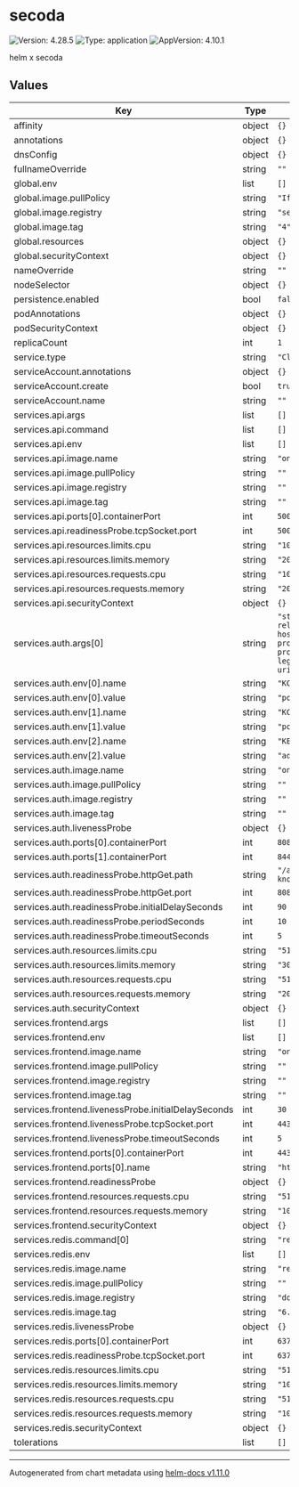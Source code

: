 # secoda

![Version: 4.28.5](https://img.shields.io/badge/Version-4.28.5-informational?style=flat-square) ![Type: application](https://img.shields.io/badge/Type-application-informational?style=flat-square) ![AppVersion: 4.10.1](https://img.shields.io/badge/AppVersion-4.10.1-informational?style=flat-square)

helm x secoda

## Values

| Key | Type | Default | Description |
|-----|------|---------|-------------|
| affinity | object | `{}` |  |
| annotations | object | `{}` |  |
| dnsConfig | object | `{}` |  |
| fullnameOverride | string | `""` |  |
| global.env | list | `[]` |  |
| global.image.pullPolicy | string | `"IfNotPresent"` |  |
| global.image.registry | string | `"secoda"` |  |
| global.image.tag | string | `"4"` |  |
| global.resources | object | `{}` |  |
| global.securityContext | object | `{}` |  |
| nameOverride | string | `""` |  |
| nodeSelector | object | `{}` |  |
| persistence.enabled | bool | `false` |  |
| podAnnotations | object | `{}` |  |
| podSecurityContext | object | `{}` |  |
| replicaCount | int | `1` |  |
| service.type | string | `"ClusterIP"` |  |
| serviceAccount.annotations | object | `{}` |  |
| serviceAccount.create | bool | `true` |  |
| serviceAccount.name | string | `""` |  |
| services.api.args | list | `[]` |  |
| services.api.command | list | `[]` |  |
| services.api.env | list | `[]` |  |
| services.api.image.name | string | `"on-premise-api"` |  |
| services.api.image.pullPolicy | string | `""` |  |
| services.api.image.registry | string | `""` |  |
| services.api.image.tag | string | `""` |  |
| services.api.ports[0].containerPort | int | `5007` |  |
| services.api.readinessProbe.tcpSocket.port | int | `5007` |  |
| services.api.resources.limits.cpu | string | `"1024m"` |  |
| services.api.resources.limits.memory | string | `"2048Mi"` |  |
| services.api.resources.requests.cpu | string | `"1024m"` |  |
| services.api.resources.requests.memory | string | `"2048Mi"` |  |
| services.api.securityContext | object | `{}` |  |
| services.auth.args[0] | string | `"start --auto-build --http-relative-path /auth --hostname-strict false --proxy edge --spi-login-protocol-openid-connect-legacy-logout-redirect-uri=true --import-realm"` |  |
| services.auth.env[0].name | string | `"KC_DB_USERNAME"` |  |
| services.auth.env[0].value | string | `"postgres"` |  |
| services.auth.env[1].name | string | `"KC_DB"` |  |
| services.auth.env[1].value | string | `"postgres"` |  |
| services.auth.env[2].name | string | `"KEYCLOAK_ADMIN"` |  |
| services.auth.env[2].value | string | `"admin"` |  |
| services.auth.image.name | string | `"on-premise-auth"` |  |
| services.auth.image.pullPolicy | string | `""` |  |
| services.auth.image.registry | string | `""` |  |
| services.auth.image.tag | string | `""` |  |
| services.auth.livenessProbe | object | `{}` |  |
| services.auth.ports[0].containerPort | int | `8080` |  |
| services.auth.ports[1].containerPort | int | `8443` |  |
| services.auth.readinessProbe.httpGet.path | string | `"/auth/realms/secoda/.well-known/openid-configuration"` |  |
| services.auth.readinessProbe.httpGet.port | int | `8080` |  |
| services.auth.readinessProbe.initialDelaySeconds | int | `90` |  |
| services.auth.readinessProbe.periodSeconds | int | `10` |  |
| services.auth.readinessProbe.timeoutSeconds | int | `5` |  |
| services.auth.resources.limits.cpu | string | `"512m"` |  |
| services.auth.resources.limits.memory | string | `"3072Mi"` |  |
| services.auth.resources.requests.cpu | string | `"512m"` |  |
| services.auth.resources.requests.memory | string | `"2048Mi"` |  |
| services.auth.securityContext | object | `{}` |  |
| services.frontend.args | list | `[]` |  |
| services.frontend.env | list | `[]` |  |
| services.frontend.image.name | string | `"on-premise-frontend"` |  |
| services.frontend.image.pullPolicy | string | `""` |  |
| services.frontend.image.registry | string | `""` |  |
| services.frontend.image.tag | string | `""` |  |
| services.frontend.livenessProbe.initialDelaySeconds | int | `30` |  |
| services.frontend.livenessProbe.tcpSocket.port | int | `443` |  |
| services.frontend.livenessProbe.timeoutSeconds | int | `5` |  |
| services.frontend.ports[0].containerPort | int | `443` |  |
| services.frontend.ports[0].name | string | `"https"` |  |
| services.frontend.readinessProbe | object | `{}` |  |
| services.frontend.resources.requests.cpu | string | `"512m"` |  |
| services.frontend.resources.requests.memory | string | `"1024m"` |  |
| services.frontend.securityContext | object | `{}` |  |
| services.redis.command[0] | string | `"redis-server"` |  |
| services.redis.env | list | `[]` |  |
| services.redis.image.name | string | `"redis"` |  |
| services.redis.image.pullPolicy | string | `""` |  |
| services.redis.image.registry | string | `"docker.io"` |  |
| services.redis.image.tag | string | `"6.2"` |  |
| services.redis.livenessProbe | object | `{}` |  |
| services.redis.ports[0].containerPort | int | `6379` |  |
| services.redis.readinessProbe.tcpSocket.port | int | `6379` |  |
| services.redis.resources.limits.cpu | string | `"512m"` |  |
| services.redis.resources.limits.memory | string | `"1024Mi"` |  |
| services.redis.resources.requests.cpu | string | `"512m"` |  |
| services.redis.resources.requests.memory | string | `"1024Mi"` |  |
| services.redis.securityContext | object | `{}` |  |
| tolerations | list | `[]` |  |

----------------------------------------------
Autogenerated from chart metadata using [helm-docs v1.11.0](https://github.com/norwoodj/helm-docs/releases/v1.11.0)
